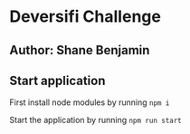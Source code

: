 # Deversifi Challenge

## Author: Shane Benjamin 

## Start application

First install node modules by running
`npm i`

Start the application by running
`npm run start`